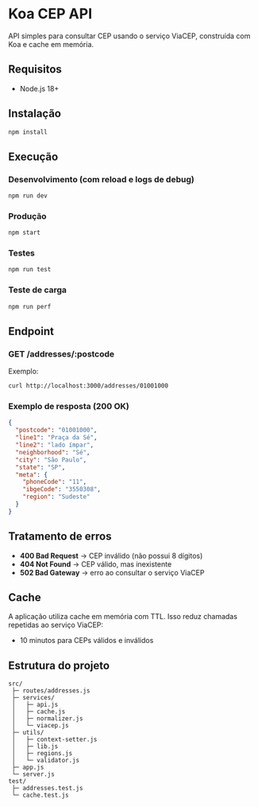 # Koa CEP API

API simples para consultar CEP usando o serviço ViaCEP, construída com Koa e cache em memória.

## Requisitos
- Node.js 18+

## Instalação
```bash
npm install
```

## Execução
### Desenvolvimento (com reload e logs de debug)
```bash
npm run dev
```

### Produção
```bash
npm start
```

### Testes
```bash
npm run test
```

### Teste de carga
```bash
npm run perf
```

## Endpoint
### GET /addresses/:postcode
Exemplo:
```bash
curl http://localhost:3000/addresses/01001000
```

### Exemplo de resposta (200 OK)
```json
{
  "postcode": "01001000",
  "line1": "Praça da Sé",
  "line2": "lado ímpar",
  "neighborhood": "Sé",
  "city": "São Paulo",
  "state": "SP",
  "meta": {
    "phoneCode": "11",
    "ibgeCode": "3550308",
    "region": "Sudeste"
  }
}
```

## Tratamento de erros
- **400 Bad Request** → CEP inválido (não possui 8 dígitos)
- **404 Not Found** → CEP válido, mas inexistente
- **502 Bad Gateway** → erro ao consultar o serviço ViaCEP

## Cache
A aplicação utiliza cache em memória com TTL. Isso reduz chamadas repetidas ao serviço ViaCEP:
- 10 minutos para CEPs válidos e inválidos

## Estrutura do projeto
```
src/
 ├─ routes/addresses.js
 ├─ services/
 │   ├─ api.js
 │   ├─ cache.js
 │   ├─ normalizer.js
 │   └─ viacep.js
 ├─ utils/
 │   ├─ context-setter.js
 │   ├─ lib.js
 │   ├─ regions.js
 │   └─ validator.js
 ├─ app.js
 └─ server.js
test/
 ├─ addresses.test.js
 └─ cache.test.js
```
